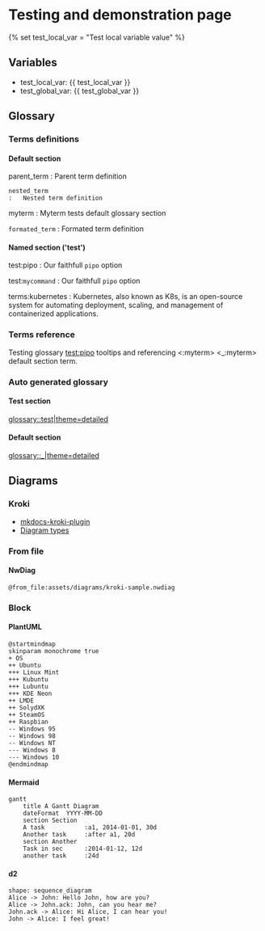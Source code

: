 # Testing and demonstration page

{% set test_local_var = "Test local variable value" %}

## Variables

* test_local_var: {{ test_local_var }}
* test_global_var: {{ test_global_var }}


## Glossary


### Terms definitions


#### Default section

parent_term
:   Parent term definition

    nested_term
    :   Nested term definition

myterm
:   Myterm tests default glossary section

`formated_term`
:   Formated term definition


#### Named section ('test')

test:pipo
:   Our faithfull `pipo` option

test:`mycommand`
:   Our faithfull `pipo` option

terms:kubernetes
:   Kubernetes, also known as K8s, is an open-source system for automating deployment, scaling, and management of containerized applications.


### Terms reference

Testing glossary <test:pipo> tooltips and referencing <:myterm> <_:myterm> default section term.


### Auto generated glossary


#### Test section

<glossary::test|theme=detailed>


#### Default section

<glossary::_|theme=detailed>


## Diagrams

### Kroki

* [mkdocs-kroki-plugin](https://github.com/AVATEAM-IT-SYSTEMHAUS/mkdocs-kroki-plugin)
* [Diagram types](https://kroki.io/#support)

### From file

#### NwDiag

```kroki-nwdiag
@from_file:assets/diagrams/kroki-sample.nwdiag
```

### Block

#### PlantUML

```kroki-plantuml no-transparency=false
@startmindmap
skinparam monochrome true
+ OS
++ Ubuntu
+++ Linux Mint
+++ Kubuntu
+++ Lubuntu
+++ KDE Neon
++ LMDE
++ SolydXK
++ SteamOS
++ Raspbian
-- Windows 95
-- Windows 98
-- Windows NT
--- Windows 8
--- Windows 10
@endmindmap
```

#### Mermaid

```kroki-mermaid
gantt
    title A Gantt Diagram
    dateFormat  YYYY-MM-DD
    section Section
    A task           :a1, 2014-01-01, 30d
    Another task     :after a1, 20d
    section Another
    Task in sec      :2014-01-12, 12d
    another task     :24d
```

#### d2

```kroki-d2
shape: sequence_diagram
Alice -> John: Hello John, how are you?
Alice -> John.ack: John, can you hear me?
John.ack -> Alice: Hi Alice, I can hear you!
John -> Alice: I feel great!
```
